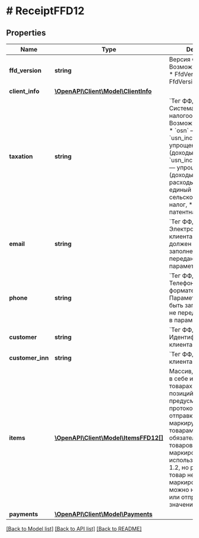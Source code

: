 # # ReceiptFFD12

## Properties

Name | Type | Description | Notes
------------ | ------------- | ------------- | -------------
**ffd_version** | **string** | Версия ФФД. Возможные значения: * FfdVersion: 1.2, * FfdVersion: 1.05. |
**client_info** | [**\OpenAPI\Client\Model\ClientInfo**](.md) |  | [optional]
**taxation** | **string** | &#x60;Тег ФФД: 1055&#x60;   Система налогообложения. Возможные значения: * &#x60;osn&#x60; — общая СН, * &#x60;usn_income&#x60; — упрощенная СН (доходы), * &#x60;usn_income_outcome&#x60; — упрощенная СН (доходы минус расходы), * &#x60;esn&#x60; — единый сельскохозяйственный налог, * &#x60;patent&#x60; — патентная СН. |
**email** | **string** | &#x60;Тег ФФД: 1008&#x60;   Электронная почта клиента. Параметр должен быть заполнен, если не передано значение  в параметре &#x60;Phone&#x60;. | [optional]
**phone** | **string** | &#x60;Тег ФФД: 1008&#x60;   Телефон клиента в формате &#x60;+{Ц}&#x60;. Параметр должен быть заполнен, если не передано значение  в параметре &#x60;Email&#x60;. | [optional]
**customer** | **string** | &#x60;Тег ФФД: 1227&#x60;   Идентификатор/имя клиента. | [optional]
**customer_inn** | **string** | &#x60;Тег ФФД: 1228&#x60;   ИНН клиента. | [optional]
**items** | [**\OpenAPI\Client\Model\ItemsFFD12[]**](ItemsFFD12.md) | Массив, содержащий в себе информацию о товарах (не более 100 позиций).   Атрибуты, предусмотренные в протоколе для отправки чеков по маркируемым товарам, не являются обязательными для товаров без маркировки. Если используется ФФД 1.2, но реализуемый товар не подлежит маркировке, поля можно не отправлять или отправить со значением null. |
**payments** | [**\OpenAPI\Client\Model\Payments**](Payments.md) |  | [optional]

[[Back to Model list]](../../README.md#models) [[Back to API list]](../../README.md#endpoints) [[Back to README]](../../README.md)
